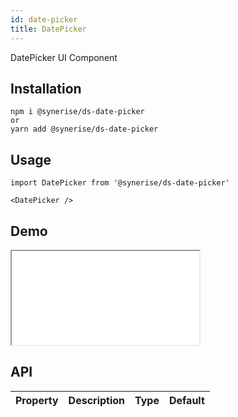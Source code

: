 ```yaml
---
id: date-picker
title: DatePicker
---
```


DatePicker UI Component

## Installation
```
npm i @synerise/ds-date-picker
or
yarn add @synerise/ds-date-picker
```

## Usage
```
import DatePicker from '@synerise/ds-date-picker'

<DatePicker />

```

## Demo

<iframe src="/storybook-static/iframe.html?id=components-date-picker--default"></iframe>

## API

| Property | Description | Type | Default |
| --- | --- | --- | --- |
